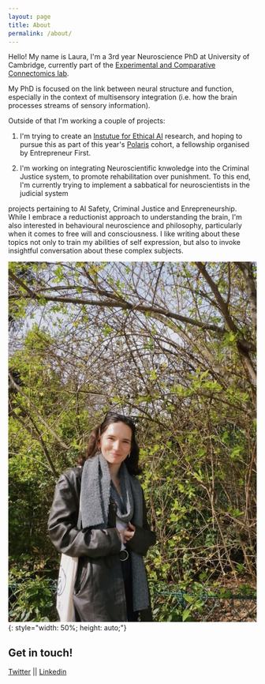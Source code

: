 ```yaml
---
layout: page
title: About
permalink: /about/
---
```



Hello! My name is Laura, I'm a 3rd year Neuroscience PhD at University of Cambridge, currently part of the [Experimental and Comparative Connectomics lab](https://syn.mrc-lmb.cam.ac.uk/index.html). 

My PhD is focused on the link between neural structure and function, especially in the context of multisensory integration (i.e. how the brain processes streams of sensory information). 

Outside of that I'm working a couple of projects: 
1. I'm trying to create an [Instutue for Ethical AI](https://lauralungu.com/blog/ethicalAIinstitute/) research, and hoping to pursue this as part of this year's [Polaris](https://www.polaris-fellowship.com/) cohort, a fellowship organised by Entrepreneur First. 

2. I'm working on integrating Neuroscientific knwoledge into the Criminal Justice system, to promote rehabilitation over punishment. To this end, I'm currently trying to implement a sabbatical for neuroscientists in the judicial system


 projects pertaining to AI Safety, Criminal Justice and Enrepreneurship. 
While I embrace a reductionist approach to understanding the brain, I'm also  interested in behavioural neuroscience and philosophy, particularly when it comes to free will and consciousness. I like writing about these topics not only to train my abilities of self expression, but also to invoke insightful conversation about these complex subjects. 

![portrait](/images/portrait.JPG){: style="width: 50%; height: auto;"}






Get in touch!
--
[Twitter](https://twitter.com/LauraLungum)
||
[Linkedin](https://www.linkedin.com/in/laura-lungu-907616135/)
